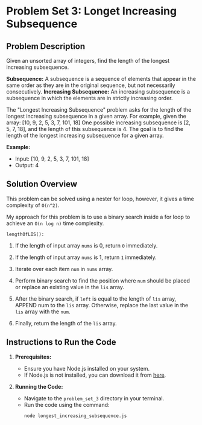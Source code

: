 # Problem Set 3: Longet Increasing Subsequence

## Problem Description

Given an unsorted array of integers, find the length of the longest increasing subsequence.

**Subsequence:** A subsequence is a sequence of elements that appear in the same order as they
are in the original sequence, but not necessarily consecutively.
**Increasing Subsequence:** An increasing subsequence is a subsequence in which the elements are
in strictly increasing order.

The "Longest Increasing Subsequence" problem asks for the length of the longest increasing
subsequence in a given array. For example, given the array: [10, 9, 2, 5, 3, 7, 101, 18]
One possible increasing subsequence is [2, 5, 7, 18], and the length of this subsequence is 4. The goal
is to find the length of the longest increasing subsequence for a given array.

**Example:**

- Input: [10, 9, 2, 5, 3, 7, 101, 18]
- Output: 4

## Solution Overview

This problem can be solved using a nester for loop, however, it gives a time complexity of `O(n^2)`.

My approach for this problem is to use a binary search inside a for loop to achieve an `O(n log n)` time complexity.

`lengthOfLIS():`

1. If the length of input array `nums` is 0, return `0` immediately.

2. If the length of input array `nums` is 1, return `1` immediately.

3. Iterate over each item `num` in `nums` array.

4. Perform binary search to find the position where `num` should be placed or replace an existing value in the `lis` array.

5. After the binary search, if `left` is equal to the length of `lis` array, APPEND num to the `lis` array. Otherwise, replace the last value in the `lis` array with the `num`.

6. Finally, return the length of the `lis` array.

## Instructions to Run the Code

1. **Prerequisites:**

   - Ensure you have Node.js installed on your system.
   - If Node.js is not installed, you can download it from [here](https://nodejs.org/en).

2. **Running the Code:**

   - Navigate to the `problem_set_3` directory in your terminal.
   - Run the code using the command:
     ```bash
     node longest_increasing_subsequence.js
     ```
